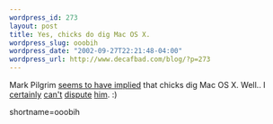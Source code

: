 ```yaml
--- 
wordpress_id: 273
layout: post
title: Yes, chicks do dig Mac OS X.
wordpress_slug: ooobih
wordpress_date: "2002-09-27T22:21:48-04:00"
wordpress_url: http://www.decafbad.com/blog/?p=273
---
```

Mark Pilgrim <a href="http://diveintomark.org/archives/2002/09/27.html#chicks_dig_that">seems to have implied</a> that chicks dig Mac OS X.  Well..  I <a href="http://www.decafbad.com/gallery/my-girl/aab">certainly</a> <a href="http://www.decafbad.com/gallery/my-girl/aad">can't</a> <a href="http://www.decafbad.com/gallery/my-girl/aae">dispute</a> <a href="http://www.decafbad.com/gallery/my-girl/aaf">him</a>.  :)
<!--more-->
shortname=ooobih

